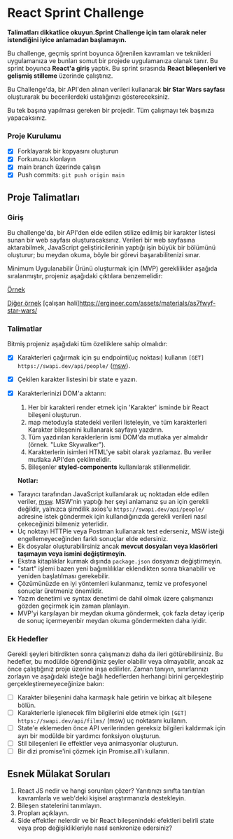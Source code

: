 # React Sprint Challenge

**Talimatları dikkatlice okuyun.Sprint Challenge için tam olarak neler istendiğini iyice anlamadan başlamayın.**

Bu challenge, geçmiş sprint boyunca öğrenilen kavramları ve teknikleri uygulamanıza ve bunları somut bir projede uygulamanıza olanak tanır. Bu sprint boyunca **React'a giriş** yaptık. Bu sprint sırasında **React bileşenleri ve gelişmiş stilleme** üzerinde çalıştınız.

Bu Challenge'da, bir API'den alınan verileri kullanarak **bir Star Wars sayfası** oluşturarak bu becerilerdeki ustalığınızı göstereceksiniz.

Bu tek başına yapılması gereken bir projedir. Tüm çalışmayı tek başınıza yapacaksınız.

### Proje Kurulumu

- [x] Forklayarak bir kopyasını oluşturun
- [x] Forkunuzu klonlayın
- [x] main branch üzerinde çalışın
- [x] Push commits: `git push origin main`

## Proje Talimatları

### Giriş

Bu challenge'da, bir API'den elde edilen stilize edilmiş bir karakter listesi sunan bir web sayfası oluşturacaksınız. Verileri bir web sayfasına aktarabilmek, JavaScript geliştiricilerinin yaptığı işin büyük bir bölümünü oluşturur; bu meydan okuma, böyle bir görevi başarabilitenizi sınar.

Minimum Uygulanabilir Ürünü oluşturmak için (MVP) gereklilikler aşağıda sıralanmıştır, projeniz aşağıdaki çıktılara benzemelidir:

[Örnek](/ornek/ornek1.png)

[Diğer örnek](/ornek/ornek2.png) [çalışan hali]https://ergineer.com/assets/materials/as7fwyf-star-wars/

### Talimatlar

Bitmiş projeniz aşağıdaki tüm özelliklere sahip olmalıdır:

- [x] Karakterleri çağırmak için şu endpointi(uç noktası) kullanın `[GET] https://swapi.dev/api/people/` ([msw](https://github.com/mswjs/msw)).
- [x] Çekilen karakter listesini bir state e yazın.
- [x] Karakterlerinizi DOM'a aktarın:

  1. Her bir karakteri render etmek için 'Karakter' isminde bir React bileşeni oluşturun.
  1. map metoduyla statedeki verileri listeleyin, ve tüm karakterleri Karakter bileşenini kullanarak sayfaya yazdırın.
  1. Tüm yazdırılan karaklerlerin ismi DOM'da mutlaka yer almalıdır (örnek. "Luke Skywalker").
  1. Karakterlerin isimleri HTML'ye sabit olarak yazılamaz. Bu veriler mutlaka API'den çekilmelidir.
  1. Bileşenler **styled-components** kullanılarak stillenmelidir.

  **Notlar:**

- Tarayıcı tarafından JavaScript kullanılarak uç noktadan elde edilen veriler, [msw](https://github.com/mswjs/msw). MSW'nin yaptığı her şeyi anlamanız şu an için gerekli değildir, yalnızca şimdilik axios'u `https://swapi.dev/api/people/` adresine istek göndermek için kullandığınızda gerekli verileri nasıl çekeceğinizi bilmeniz yeterlidir.
- Uç noktayı HTTPie veya Postman kullanarak test ederseniz, MSW isteği engellemeyeceğinden farklı sonuçlar elde edersiniz.
- Ek dosyalar oluşturabilirsiniz ancak **mevcut dosyaları veya klasörleri taşımayın veya ismini değiştirmeyin**.
- Ekstra kitaplıklar kurmak dışında `package.json` dosyanızı değiştirmeyin.
- "start" işlemi bazen yeni bağımlılıklar eklendikten sonra tıkanabilir ve yeniden başlatılması gerekebilir.
- Çözümünüzde en iyi yöntemleri kulanmanız, temiz ve profesyonel sonuçlar üretmeniz önemlidir.
- Yazım denetimi ve syntax denetimi de dahil olmak üzere çalışmanızı gözden geçirmek için zaman planlayın.
- MVP'yi karşılayan bir meydan okuma göndermek, çok fazla detay içerip de sonuç içermeyenbir meydan okuma göndermekten daha iyidir.

### Ek Hedefler

Gerekli şeyleri bitirdikten sonra çalışmanızı daha da ileri götürebilirsiniz. Bu hedefler, bu modülde öğrendiğiniz şeyler olabilir veya olmayabilir, ancak az önce çalıştığınız proje üzerine inşa edilirler. Zaman tanıyın, sınırlarınızı zorlayın ve aşağıdaki isteğe bağlı hedeflerden herhangi birini gerçekleştirip gerçekleştiremeyeceğinize bakın:

- [ ] Karakter bileşenini daha karmaşık hale getirin ve birkaç alt bileşene bölün.
- [ ] Karakterlerle işlenecek film bilgilerini elde etmek için `[GET] https://swapi.dev/api/films/` (msw) uç noktasını kullanın.
- [ ] State'e eklemeden önce API verilerinden gereksiz bilgileri kaldırmak için ayrı bir modülde bir yardımcı fonksiyon oluşturun.
- [ ] Stil bileşenleri ile effektler veya animasyonlar oluşturun.
- [ ] Bir dizi promise'ini çözmek için Promise.all'ı kullanın.

## Esnek Mülakat Soruları

1. React JS nedir ve hangi sorunları çözer? Yanıtınızı sınıfta tanıtılan kavramlarla ve web'deki kişisel araştırmanızla destekleyin.
1. Bileşen statelerini tanımlayın.
1. Propları açıklayın.
1. Side effektler nelerdir ve bir React bileşenindeki efektleri belirli state veya prop değişiklikleriyle nasıl senkronize edersiniz?
